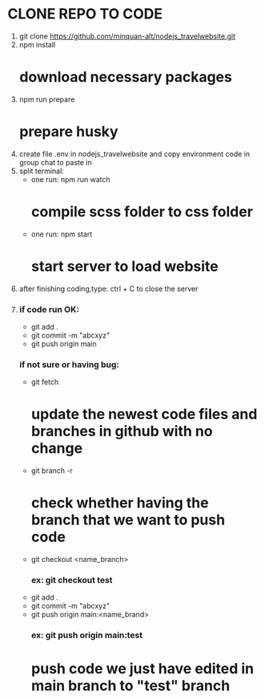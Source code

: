 # CLONE REPO TO CODE
1. git clone https://github.com/minquan-alt/nodejs_travelwebsite.git
2. npm install
   # download necessary packages
4. npm run prepare
   # prepare husky
5. create file .env in nodejs_travelwebsite and copy environment code in group chat to paste in
6. split terminal:
     + one run:
         npm run watch
       # compile scss folder to css folder 
     + one run:
         npm start
       # start server to load website
7. after finishing coding,type:
     ctrl + C
   to close the server
8. ### if code run OK:
     + git add .
     + git commit -m "abcxyz"
     + git push origin main
   ### if not sure or having bug:
     + git fetch
       # update the newest code files and branches in github with no change
     + git branch -r
       # check whether having the branch that we want to push code
     + git checkout <name_branch>
         ### ex: git checkout test
     + git add .
     + git commit -m "abcxyz"
     + git push origin main:<name_brand>
         ### ex: git push origin main:test
       # push code we just have edited in main branch to "test" branch
